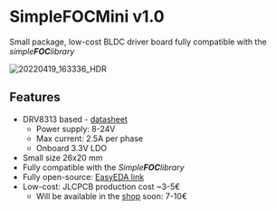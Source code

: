 # SimpleFOCMini v1.0
Small package, low-cost BLDC driver board fully compatible with the *simple**FOC**library*

![20220419_163336_HDR](https://user-images.githubusercontent.com/36178713/164240473-5abd7453-9d38-4f25-9195-378c39180054.jpg)


## Features
- DRV8313 based - [datasheet](https://www.ti.com/lit/ds/symlink/drv8313.pdf?ts=1650461862269&ref_url=https%253A%252F%252Fwww.google.com%252F)
  - Power supply: 8-24V
  - Max current: 2.5A per phase
  - Onboard 3.3V LDO
- Small size 26x20 mm
- Fully compatible with the *Simple**FOC**library*
- Fully open-source: [EasyEDA link](https://easyeda.com/the.skuric/simplefocmini)
- Low-cost: JLCPCB production cost ~3-5€
  - Will be available in the [shop](https://www.simplefoc.com/shop) soon: 7-10€ 
